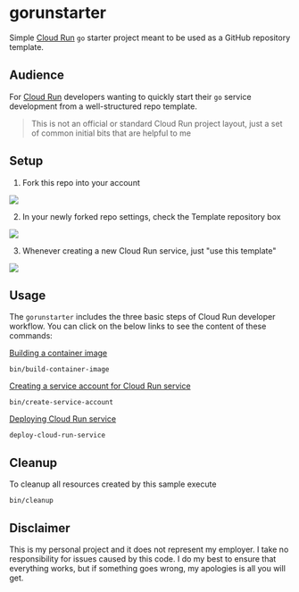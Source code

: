 # gorunstarter

Simple [Cloud Run](https://cloud.google.com/run/) `go` starter project meant to be used as a GitHub repository template.

## Audience

For [Cloud Run](https://cloud.google.com/run/) developers wanting to quickly start their `go` service development from a well-structured repo template.

> This is not an official or standard Cloud Run project layout, just a set of common initial bits that are helpful to me

## Setup

1. Fork this repo into your account

![](https://github-images.s3.amazonaws.com/help/bootcamp/Bootcamp-Fork.png)

2. In your newly forked repo settings, check the Template repository box

![](https://help.github.com/assets/images/help/repository/template-repository-checkbox.png)

3. Whenever creating a new Cloud Run service, just "use this template"

![](https://help.github.com/assets/images/help/repository/use-this-template-button.png)


## Usage

The `gorunstarter` includes the three basic steps of Cloud Run developer workflow. You can click on the below links to see the content of these commands:

[Building a container image](bin/build-container-image)

```shell
bin/build-container-image
```

[Creating a service account for Cloud Run service](bin/create-service-account)

```shell
bin/create-service-account
```

[Deploying Cloud Run service](bin/deploy-cloud-run-service)

```shell
deploy-cloud-run-service
```

## Cleanup

To cleanup all resources created by this sample execute

```shell
bin/cleanup
```

## Disclaimer

This is my personal project and it does not represent my employer. I take no responsibility for issues caused by this code. I do my best to ensure that everything works, but if something goes wrong, my apologies is all you will get.